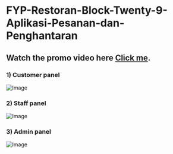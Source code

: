 # FYP-Restoran-Block-Twenty-9-Aplikasi-Pesanan-dan-Penghantaran

## Watch the promo video here [Click me](https://www.youtube.com/watch?v=MXFrId5Nyhg).

### 1) Customer panel

![Image](https://github.com/zahiruddinzainal/-FYP-Restoran-Block-Twenty-9-Aplikasi-Pesanan-dan-Penghantaran/blob/master/panel%20pelanggan.png)

### 2) Staff panel

![Image](https://github.com/zahiruddinzainal/-FYP-Restoran-Block-Twenty-9-Aplikasi-Pesanan-dan-Penghantaran/blob/master/panel%20pekerja.png)

### 3) Admin panel

![Image](https://github.com/zahiruddinzainal/-FYP-Restoran-Block-Twenty-9-Aplikasi-Pesanan-dan-Penghantaran/blob/master/panel%20admin.png)
